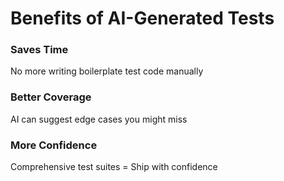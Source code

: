 # Benefits of AI-Generated Tests

<div class="two-cols">

<FeatureCard v-click>

### Saves Time

No more writing boilerplate test code manually

</FeatureCard>

<FeatureCard v-click>

### Better Coverage

AI can suggest edge cases you might miss

</FeatureCard>

<FeatureCard v-click>

### More Confidence

Comprehensive test suites = Ship with confidence

</FeatureCard>

</div>
